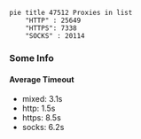 
```mermaid
pie title 47512 Proxies in list
    "HTTP" : 25649
    "HTTPS": 7338
    "SOCKS" : 20114
```

### Some Info
#### Average Timeout

- mixed: 3.1s
- http: 1.5s
- https: 8.5s
- socks: 6.2s